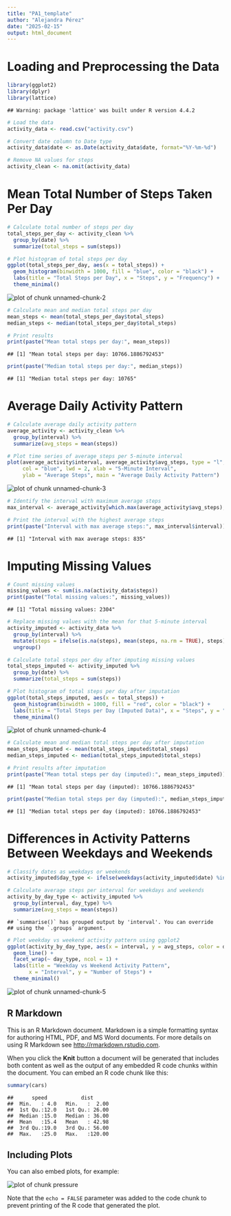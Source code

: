```yaml
---
title: "PA1_template"
author: "Alejandra Pérez"
date: "2025-02-15"
output: html_document
---
```

# Loading and Preprocessing the Data

``` r
library(ggplot2)
library(dplyr)
library(lattice)
```

```
## Warning: package 'lattice' was built under R version 4.4.2
```

``` r
# Load the data
activity_data <- read.csv("activity.csv")

# Convert date column to Date type
activity_data$date <- as.Date(activity_data$date, format="%Y-%m-%d")

# Remove NA values for steps
activity_clean <- na.omit(activity_data)
```

# Mean Total Number of Steps Taken Per Day

``` r
# Calculate total number of steps per day
total_steps_per_day <- activity_clean %>%
  group_by(date) %>%
  summarize(total_steps = sum(steps))

# Plot histogram of total steps per day
ggplot(total_steps_per_day, aes(x = total_steps)) +
  geom_histogram(binwidth = 1000, fill = "blue", color = "black") +
  labs(title = "Total Steps per Day", x = "Steps", y = "Frequency") +
  theme_minimal()
```

![plot of chunk unnamed-chunk-2](figure/unnamed-chunk-2-1.png)

``` r
# Calculate mean and median total steps per day
mean_steps <- mean(total_steps_per_day$total_steps)
median_steps <- median(total_steps_per_day$total_steps)

# Print results
print(paste("Mean total steps per day:", mean_steps))
```

```
## [1] "Mean total steps per day: 10766.1886792453"
```

``` r
print(paste("Median total steps per day:", median_steps))
```

```
## [1] "Median total steps per day: 10765"
```

# Average Daily Activity Pattern

``` r
# Calculate average daily activity pattern
average_activity <- activity_clean %>%
  group_by(interval) %>%
  summarize(avg_steps = mean(steps))

# Plot time series of average steps per 5-minute interval
plot(average_activity$interval, average_activity$avg_steps, type = "l", 
     col = "blue", lwd = 2, xlab = "5-Minute Interval", 
     ylab = "Average Steps", main = "Average Daily Activity Pattern")
```

![plot of chunk unnamed-chunk-3](figure/unnamed-chunk-3-1.png)

``` r
# Identify the interval with maximum average steps
max_interval <- average_activity[which.max(average_activity$avg_steps), ]

# Print the interval with the highest average steps
print(paste("Interval with max average steps:", max_interval$interval))
```

```
## [1] "Interval with max average steps: 835"
```

# Imputing Missing Values

``` r
# Count missing values
missing_values <- sum(is.na(activity_data$steps))
print(paste("Total missing values:", missing_values))
```

```
## [1] "Total missing values: 2304"
```

``` r
# Replace missing values with the mean for that 5-minute interval
activity_imputed <- activity_data %>%
  group_by(interval) %>%
  mutate(steps = ifelse(is.na(steps), mean(steps, na.rm = TRUE), steps)) %>%
  ungroup()

# Calculate total steps per day after imputing missing values
total_steps_imputed <- activity_imputed %>%
  group_by(date) %>%
  summarize(total_steps = sum(steps))

# Plot histogram of total steps per day after imputation
ggplot(total_steps_imputed, aes(x = total_steps)) +
  geom_histogram(binwidth = 1000, fill = "red", color = "black") +
  labs(title = "Total Steps per Day (Imputed Data)", x = "Steps", y = "Frequency") +
  theme_minimal()
```

![plot of chunk unnamed-chunk-4](figure/unnamed-chunk-4-1.png)

``` r
# Calculate mean and median total steps per day after imputation
mean_steps_imputed <- mean(total_steps_imputed$total_steps)
median_steps_imputed <- median(total_steps_imputed$total_steps)

# Print results after imputation
print(paste("Mean total steps per day (imputed):", mean_steps_imputed))
```

```
## [1] "Mean total steps per day (imputed): 10766.1886792453"
```

``` r
print(paste("Median total steps per day (imputed):", median_steps_imputed))
```

```
## [1] "Median total steps per day (imputed): 10766.1886792453"
```

# Differences in Activity Patterns Between Weekdays and Weekends

``` r
# Classify dates as weekdays or weekends
activity_imputed$day_type <- ifelse(weekdays(activity_imputed$date) %in% c("Saturday", "Sunday"), "weekend", "weekday")

# Calculate average steps per interval for weekdays and weekends
activity_by_day_type <- activity_imputed %>%
  group_by(interval, day_type) %>%
  summarize(avg_steps = mean(steps))
```

```
## `summarise()` has grouped output by 'interval'. You can override
## using the `.groups` argument.
```

``` r
# Plot weekday vs weekend activity pattern using ggplot2
ggplot(activity_by_day_type, aes(x = interval, y = avg_steps, color = day_type)) +
  geom_line() +
  facet_wrap(~ day_type, ncol = 1) +
  labs(title = "Weekday vs Weekend Activity Pattern",
       x = "Interval", y = "Number of Steps") +
  theme_minimal()
```

![plot of chunk unnamed-chunk-5](figure/unnamed-chunk-5-1.png)


## R Markdown

This is an R Markdown document. Markdown is a simple formatting syntax for authoring HTML, PDF, and MS Word documents. For more details on using R Markdown see <http://rmarkdown.rstudio.com>.

When you click the **Knit** button a document will be generated that includes both content as well as the output of any embedded R code chunks within the document. You can embed an R code chunk like this:


``` r
summary(cars)
```

```
##      speed           dist       
##  Min.   : 4.0   Min.   :  2.00  
##  1st Qu.:12.0   1st Qu.: 26.00  
##  Median :15.0   Median : 36.00  
##  Mean   :15.4   Mean   : 42.98  
##  3rd Qu.:19.0   3rd Qu.: 56.00  
##  Max.   :25.0   Max.   :120.00
```

## Including Plots

You can also embed plots, for example:

![plot of chunk pressure](figure/pressure-1.png)

Note that the `echo = FALSE` parameter was added to the code chunk to prevent printing of the R code that generated the plot.
